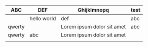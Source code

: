 | ABC | DEF | Ghijklmnopq | test |
|--|--|--|--|
| | hello world | def | abc |
|qwerty | | Lorem ipsum dolor sit amet | abc |
|qwerty | abc | Lorem ipsum dolor sit amet ||
| | | | |